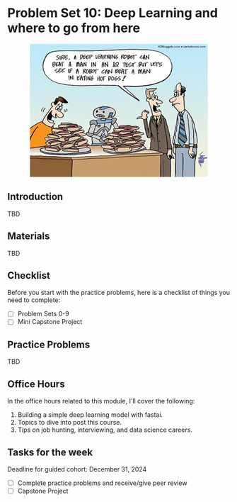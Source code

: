 # Problem Set 10: Deep Learning and where to go from here

<div align="center">
    <img src="../images/deeplearning.jpeg" height="300">
</div>

## Introduction

TBD

## Materials

TBD

## Checklist

Before you start with the practice problems, here is a checklist of things you need to complete:
- [ ] Problem Sets 0-9
- [ ] Mini Capstone Project

## Practice Problems

TBD

## Office Hours

In the office hours related to this module, I'll cover the following:
1. Building a simple deep learning model with fastai.
2. Topics to dive into post this course.
3. Tips on job hunting, interviewing, and data science careers.

## Tasks for the week

Deadline for guided cohort: December 31, 2024

- [ ] Complete practice problems and receive/give peer review
- [ ] Capstone Project